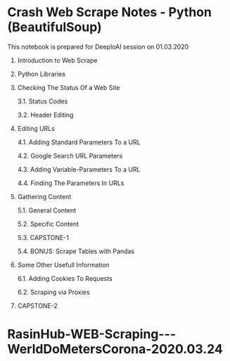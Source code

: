 # Crash Web Scrape Notes - Python (BeautifulSoup)


This notebook is prepared for DeeploAI session on 01.03.2020

1. Introduction to Web Scrape

2. Python Libraries

3. Checking The Status Of a Web Site

	3.1. Status Codes
	
	3.2. Header Editing

4. Editing URLs

	4.1. Adding Standard Parameters To a URL
	
	4.2. Google Search URL Parameters
	
	4.3. Adding Variable-Parameters To a URL
	
	4.4. Finding The Parameters In URLs

5. Gathering Content

	5.1. General Content
	
	5.2. Specific Content
	
	5.3. CAPSTONE-1
	
	5.4. BONUS: Scrape Tables with Pandas

6. Some Other Usefull Information

	6.1. Adding Cookies To Requests
	
	6.2. Scraping via Proxies

7. CAPSTONE-2
# RasinHub-WEB-Scraping---WerldDoMetersCorona-2020.03.24
